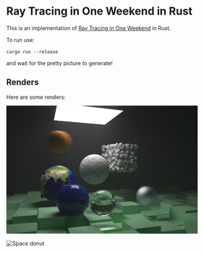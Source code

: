 # Ray Tracing in One Weekend in Rust

This is an implementation of [Ray Tracing in One Weekend](https://raytracing.github.io/books/RayTracingInOneWeekend.html) in Rust.

To run use: 

```
cargo run --release
```

and wait for the pretty picture to generate!

## Renders

Here are some renders: 

![Final book](hqrenders/finalrender_10kspp.png)

![Space donut](hqrenders/spacedonut_10kspp.png)
